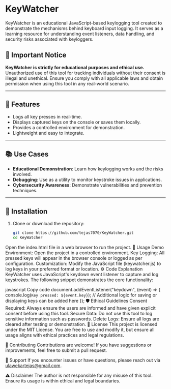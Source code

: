 # KeyWatcher

KeyWatcher is an educational JavaScript-based keylogging tool created to demonstrate the mechanisms behind keyboard input logging. It serves as a learning resource for understanding event listeners, data handling, and security risks associated with keyloggers.

## 🚨 Important Notice
**KeyWatcher is strictly for educational purposes and ethical use.** Unauthorized use of this tool for tracking individuals without their consent is illegal and unethical. Ensure you comply with all applicable laws and obtain permission when using this tool in any real-world scenario.

---

## 🔧 Features
- Logs all key presses in real-time.
- Displays captured keys on the console or saves them locally.
- Provides a controlled environment for demonstration.
- Lightweight and easy to integrate.

---

## 📚 Use Cases
- **Educational Demonstration**: Learn how keylogging works and the risks involved.
- **Debugging**: Use as a utility to monitor keystroke issues in applications.
- **Cybersecurity Awareness**: Demonstrate vulnerabilities and prevention techniques.

---

## 📁 Installation

1. Clone or download the repository:
   ```bash
   git clone https://github.com/tejas7070/KeyWatcher.git
   cd KeyWatcher
Open the index.html file in a web browser to run the project.
🚀 Usage
Demo Environment: Open the project in a controlled environment.
Key Logging: All pressed keys will appear in the browser console or logged as per configuration.
Customization: Modify the JavaScript file (keywatcher.js) to log keys in your preferred format or location.
⚙️ Code Explanation
KeyWatcher uses JavaScript's keydown event listener to capture and log keystrokes. The following snippet demonstrates the core functionality:

javascript
Copy code
document.addEventListener("keydown", (event) => {
    console.log(`Key pressed: ${event.key}`);
    // Additional logic for saving or displaying keys can be added here
});
🛡️ Ethical Guidelines
Consent Required: Always ensure the users are informed and have given explicit consent before using this tool.
Secure Data: Do not use this tool to log sensitive information such as passwords.
Delete Logs: Ensure all logs are cleared after testing or demonstration.
📝 License
This project is licensed under the MIT License. You are free to use and modify it, but ensure all usage aligns with ethical practices and legal regulations.

🤝 Contributing
Contributions are welcome! If you have suggestions or improvements, feel free to submit a pull request.

🙋 Support
If you encounter issues or have questions, please reach out via ulawekartejas@gmail.com.

⚠️ Disclaimer
The author is not responsible for any misuse of this tool. Ensure its usage is within ethical and legal boundaries.
